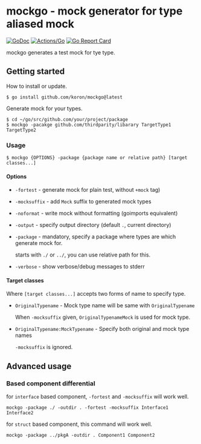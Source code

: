 # mockgo - mock generator for type aliased mock

[![GoDoc](https://godoc.org/github.com/koron/mockgo?status.svg)](https://godoc.org/github.com/koron/mockgo)
[![Actions/Go](https://github.com/koron/mockgo/workflows/Go/badge.svg)](https://github.com/koron/mockgo/actions?query=workflow%3AGo)
[![Go Report Card](https://goreportcard.com/badge/github.com/koron/mockgo)](https://goreportcard.com/report/github.com/koron/mockgo)

mockgo generates a test mock for tye type.

## Getting started

How to install or update.

```console
$ go install github.com/koron/mockgo@latest
```

Generate mock for your types.

```console
$ cd ~/go/src/github.com/your/project/package
$ mockgo -pacakge github.com/thirdparity/libarary TargetType1 TargetType2
```

### Usage

```console
$ mockgo {OPTIONS} -package {package name or relative path} [target classes...]
```

#### Options

*   `-fortest` - generate mock for plain test, without `+mock` tag)
*   `-mocksuffix` - add `Mock` suffix to generated mock types
*   `-noformat` - write mock without formatting (goimports equivalent)
*   `-output` - specify output directory (default `.`, current directory)
*   `-package` - mandatory, specify a package where types are which generate
    mock for.

    starts with `./` or `../`, you can use relative path for this.

*   `-verbose` - show verbose/debug messages to stderr

#### Target classes

Where `[target classes...]` accepts two forms of name to specify type.

*   `OriginalTypename` - Mock type name will be same with `OriginalTypename`

    When `-mocksuffix` given, `OriginalTypenameMock` is used for mock type.

*   `OriginalTypename:MockTypename` - Specify both original and mock type names

    `-mocksuffix` is ignored.

## Advanced usage 

### Based component differential

for `interface` based component, `-fortest` and `-mocksuffix` will work well.

    mockgo -package ./ -outdir . -fortest -mocksuffix Interface1 Interface2

for `struct` based component, this command will work well.

    mockgo -package ../pkgA -outdir . Component1 Component2
